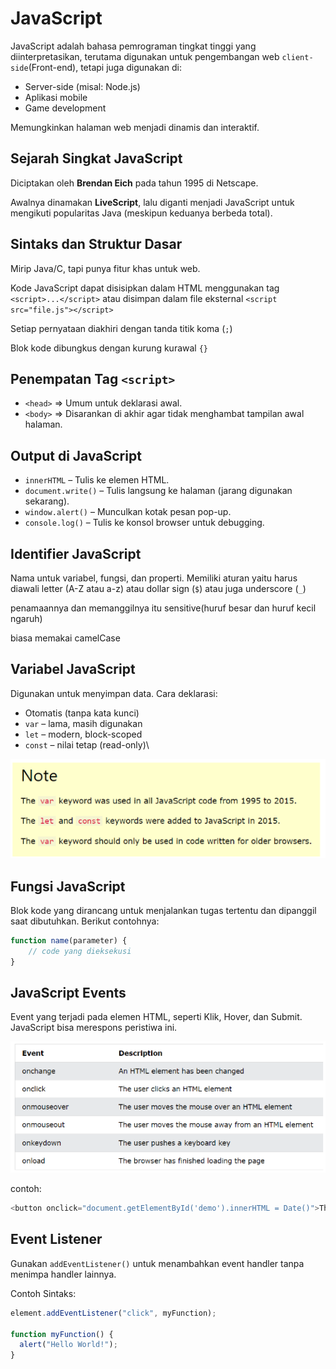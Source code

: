 # JavaScript

JavaScript adalah bahasa pemrograman tingkat tinggi yang diinterpretasikan, terutama digunakan untuk pengembangan web `client-side`(Front-end), tetapi juga digunakan di:

- Server-side (misal: Node.js)
- Aplikasi mobile
- Game development

Memungkinkan halaman web menjadi dinamis dan interaktif.

## Sejarah Singkat JavaScript

Diciptakan oleh **Brendan Eich** pada tahun 1995 di Netscape.

Awalnya dinamakan **LiveScript**, lalu diganti menjadi JavaScript untuk mengikuti popularitas Java (meskipun keduanya berbeda total).

## Sintaks dan Struktur Dasar

Mirip Java/C, tapi punya fitur khas untuk web.

Kode JavaScript dapat disisipkan  dalam HTML menggunakan tag `<script>...</script>` atau disimpan dalam file eksternal `<script src="file.js"></script>`

Setiap pernyataan diakhiri dengan tanda titik koma (`;`)

Blok kode dibungkus dengan kurung kurawal `{}`

## Penempatan Tag `<script>`

- `<head>` => Umum untuk deklarasi awal.
- `<body>` => Disarankan di akhir agar tidak menghambat tampilan awal halaman.

## Output di JavaScript

- `innerHTML` – Tulis ke elemen HTML.
- `document.write()` – Tulis langsung ke halaman (jarang digunakan sekarang).
- `window.alert()` – Munculkan kotak pesan pop-up.
- `console.log()` – Tulis ke konsol browser untuk debugging.

## Identifier JavaScript

Nama untuk variabel, fungsi, dan properti. Memiliki aturan yaitu harus diawali letter (A-Z atau a-z) atau dollar sign (`$`) atau juga underscore (`_`)

penamaannya dan memanggilnya itu sensitive(huruf besar dan huruf kecil ngaruh)

biasa memakai camelCase

## Variabel JavaScript

Digunakan untuk menyimpan data. Cara deklarasi:
- Otomatis (tanpa kata kunci)
- `var` – lama, masih digunakan
- `let` – modern, block-scoped
- `const` – nilai tetap (read-only)\

![variable](/assets/Materi_4/Variabel.png)

## Fungsi JavaScript

Blok kode yang dirancang untuk menjalankan tugas tertentu dan dipanggil saat dibutuhkan. Berikut contohnya:

```javascript
function name(parameter) {
    // code yang dieksekusi
}
```

## JavaScript Events

Event yang terjadi pada elemen HTML, seperti Klik, Hover, dan Submit. JavaScript bisa merespons peristiwa ini.

![Events](/assets/Materi_4/Events.png)

contoh:
```javascript
<button onclick="document.getElementById('demo').innerHTML = Date()">The time is?</button>
```

## Event Listener

Gunakan `addEventListener()` untuk menambahkan event handler tanpa menimpa handler lainnya.

Contoh Sintaks:
```javascript
element.addEventListener("click", myFunction);

function myFunction() {
  alert("Hello World!");
}
```
